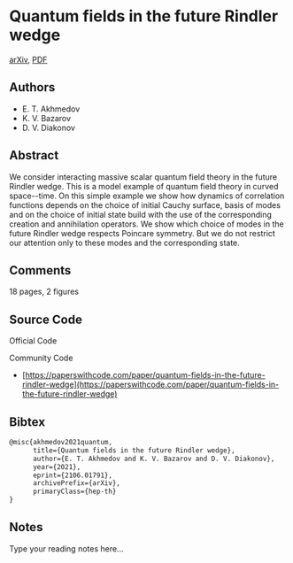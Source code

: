 
# Quantum fields in the future Rindler wedge

[arXiv](https://arxiv.org/abs/2106.01791), [PDF](https://arxiv.org/pdf/2106.01791.pdf)

## Authors

- E. T. Akhmedov
- K. V. Bazarov
- D. V. Diakonov

## Abstract

We consider interacting massive scalar quantum field theory in the future Rindler wedge. This is a model example of quantum field theory in curved space--time. On this simple example we show how dynamics of correlation functions depends on the choice of initial Cauchy surface, basis of modes and on the choice of initial state build with the use of the corresponding creation and annihilation operators. We show which choice of modes in the future Rindler wedge respects Poincare symmetry. But we do not restrict our attention only to these modes and the corresponding state.

## Comments

18 pages, 2 figures

## Source Code

Official Code



Community Code

- [https://paperswithcode.com/paper/quantum-fields-in-the-future-rindler-wedge](https://paperswithcode.com/paper/quantum-fields-in-the-future-rindler-wedge)

## Bibtex

```tex
@misc{akhmedov2021quantum,
      title={Quantum fields in the future Rindler wedge}, 
      author={E. T. Akhmedov and K. V. Bazarov and D. V. Diakonov},
      year={2021},
      eprint={2106.01791},
      archivePrefix={arXiv},
      primaryClass={hep-th}
}
```

## Notes

Type your reading notes here...

